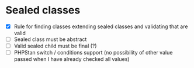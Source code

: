 # Sealed classes

- [x] Rule for finding classes extending sealed classes and validating that are valid
- [ ] Sealed class must be abstract
- [ ] Valid sealed child must be final (?)
- [ ] PHPStan switch / conditions support (no possibility of other value passed when I have already checked all values)
